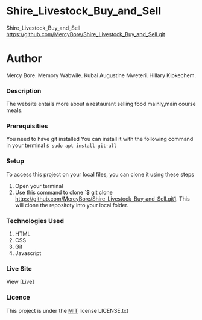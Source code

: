 # Shire_Livestock_Buy_and_Sell
 Shire_Livestock_Buy_and_Sell https://github.com/MercyBore/Shire_Livestock_Buy_and_Sell.git
# Author
Mercy Bore.
Memory Wabwile.
Kubai Augustine Mweteri.
Hillary Kipkechem.
### Description
The website entails more about a restaurant selling food mainly,main course meals.
### Prerequisities
You need to have git installed
You can install it with the following command in your terminal
`$ sudo apt install git-all`
### Setup
To access this project on your local files, you can clone it using these steps
1. Open your terminal
1. Use this command to clone `$ git clone
https://github.com/MercyBore/Shire_Livestock_Buy_and_Sell.git1. 
This will clone the repositoty into your local folder.
### Technologies Used
1. HTML
2. CSS
3. Git
4. Javascript
### Live Site
View [Live]  

### Licence
This project is under the  [MIT](license) license LICENSE.txt